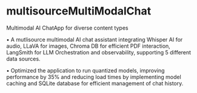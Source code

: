 # multisourceMultiModalChat
Multimodal AI ChatApp for diverse content types

• A mutlisource multimodal AI chat assistant integrating Whisper AI for audio, LLaVA for images, Chroma DB for efficient PDF
interaction, LangSmith for LLM Orchestration and observability, supporting 5 different data sources.

• Optimized the application to run quantized models, improving performance by 35% and reducing load times by implementing model caching
and SQLite database for efficient management of chat history.
